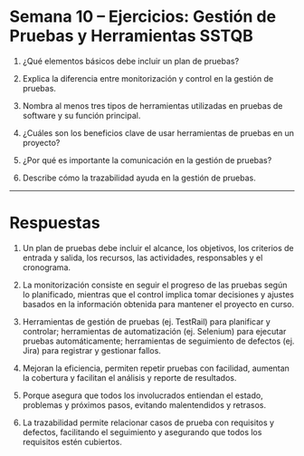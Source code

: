 # Semana 10 – Ejercicios: Gestión de Pruebas y Herramientas SSTQB

1. ¿Qué elementos básicos debe incluir un plan de pruebas?

2. Explica la diferencia entre monitorización y control en la gestión de pruebas.

3. Nombra al menos tres tipos de herramientas utilizadas en pruebas de software y su función principal.

4. ¿Cuáles son los beneficios clave de usar herramientas de pruebas en un proyecto?

5. ¿Por qué es importante la comunicación en la gestión de pruebas?

6. Describe cómo la trazabilidad ayuda en la gestión de pruebas.

---

# Respuestas

1. Un plan de pruebas debe incluir el alcance, los objetivos, los criterios de entrada y salida, los recursos, las actividades, responsables y el cronograma.

2. La monitorización consiste en seguir el progreso de las pruebas según lo planificado, mientras que el control implica tomar decisiones y ajustes basados en la información obtenida para mantener el proyecto en curso.

3. Herramientas de gestión de pruebas (ej. TestRail) para planificar y controlar; herramientas de automatización (ej. Selenium) para ejecutar pruebas automáticamente; herramientas de seguimiento de defectos (ej. Jira) para registrar y gestionar fallos.

4. Mejoran la eficiencia, permiten repetir pruebas con facilidad, aumentan la cobertura y facilitan el análisis y reporte de resultados.

5. Porque asegura que todos los involucrados entiendan el estado, problemas y próximos pasos, evitando malentendidos y retrasos.

6. La trazabilidad permite relacionar casos de prueba con requisitos y defectos, facilitando el seguimiento y asegurando que todos los requisitos estén cubiertos.
